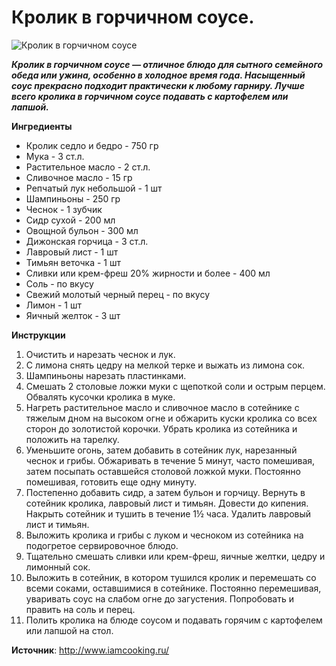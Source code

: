 # Кролик в горчичном соусе.

![Кролик в горчичном соусе](/images/Kulinar/Second/rabbit-in-mustard-sauce.jpg 'Кролик в горчичном соусе')

_**Кролик в горчичном соусе  — отличное блюдо для сытного семейного обеда или ужина, особенно в холодное время года. Насыщенный соус прекрасно подходит практически к любому гарниру. Лучше всего кролика в горчичном соусе подавать с картофелем или лапшой.**_

**Ингредиенты**

- Кролик седло и бедро - 750 гр
- Мука - 3 ст.л.
- Растительное масло - 2 ст.л.
- Сливочное масло - 15 гр
- Репчатый лук небольшой - 1 шт
- Шампиньоны - 250 гр
- Чеснок - 1 зубчик
- Сидр сухой - 200 мл
- Овощной бульон - 300 мл
- Дижонская горчица - 3 ст.л.
- Лавровый лист - 1 шт
- Тимьян веточка - 1 шт
- Сливки или крем-фреш 20% жирности и более - 400 мл
- Соль - по вкусу
- Свежий молотый черный перец - по вкусу
- Лимон - 1 шт
- Яичный желток  - 3 шт

**Инструкции**

1. Очистить и нарезать чеснок и лук.
2. С лимона снять цедру на мелкой терке и выжать из лимона сок.
3. Шампиньоны нарезать пластинками.
4. Смешать 2 столовые ложки муки с щепоткой соли и острым перцем. Обвалять кусочки кролика в муке.
5. Нагреть растительное масло и сливочное масло в сотейнике с тяжелым дном на высоком огне и обжарить куски кролика со всех сторон до золотистой корочки. Убрать кролика из сотейника и положить на тарелку.
6. Уменьшите огонь, затем добавить в сотейник лук, нарезанный чеснок и грибы. Обжаривать в течение 5 минут, часто помешивая, затем посыпать оставшейся столовой ложкой муки. Постоянно помешивая, готовить еще одну минуту.
7. Постепенно добавить сидр, а затем бульон и горчицу. Вернуть в сотейник кролика, лавровый лист и тимьян. Довести до кипения. Накрыть сотейник и тушить в течение 1½ часа. Удалить лавровый лист и тимьян.
8. Выложить кролика и грибы с луком и чесноком из сотейника на подогретое сервировочное блюдо.
9. Тщательно смешать сливки или крем-фреш, яичные желтки, цедру и лимонный сок.
10. Выложить в сотейник, в котором тушился кролик и перемешать со всеми соками, оставшимися в сотейнике. Постоянно перемешивая, уваривать соус на слабом огне до загустения. Попробовать и править на соль и перец.
11. Полить кролика на блюде соусом и подавать горячим с картофелем или лапшой на стол.

**Источник**: http://www.iamcooking.ru/

